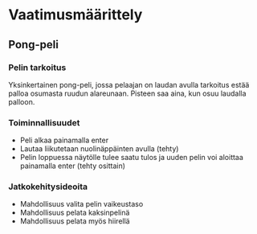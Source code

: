 # Vaatimusmäärittely

## Pong-peli

### Pelin tarkoitus
Yksinkertainen pong-peli, jossa pelaajan on laudan avulla  tarkoitus estää palloa osumasta ruudun alareunaan. Pisteen saa aina, kun osuu laudalla palloon.
### Toiminnallisuudet
* Peli alkaa painamalla enter
* Lautaa liikutetaan nuolinäppäinten avulla (tehty)
* Pelin loppuessa näytölle tulee saatu tulos ja uuden pelin voi aloittaa painamalla enter (tehty osittain)


### Jatkokehitysideoita
* Mahdollisuus valita pelin vaikeustaso
* Mahdollisuus pelata kaksinpelinä
* Mahdollisuus pelata myös hiirellä
